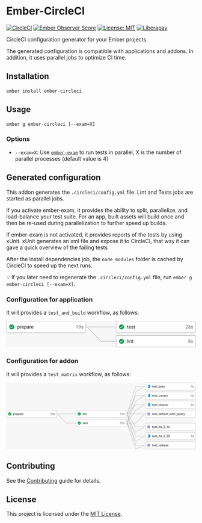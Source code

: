 # Ember-CircleCI

[![CircleCI](https://circleci.com/gh/GreatWizard/ember-circleci.svg?style=shield)](https://circleci.com/gh/GreatWizard/ember-circleci)
[![Ember Observer Score](https://emberobserver.com/badges/ember-circleci.svg)](https://emberobserver.com/addons/ember-circleci)
[![License: MIT](https://img.shields.io/badge/License-MIT-yellow.svg)](https://opensource.org/licenses/MIT)
[![Liberapay](http://img.shields.io/liberapay/patrons/GreatWizard.svg?logo=liberapay)](https://liberapay.com/GreatWizard/)

CircleCI configuration generator for your Ember projects.

The generated configuration is compatible with applications and addons.
In addition, it uses parallel jobs to optimize CI time.

## Installation

```
ember install ember-circleci
```

## Usage

```
ember g ember-circleci [--exam=X]
```

### Options

- `--exam=X`: Use [`ember-exam`](https://github.com/ember-cli/ember-exam) to run tests in parallel, X is the number of parallel processes (default value is 4)

## Generated configuration

This addon generates the `.circleci/config.yml` file.
Lint and Tests jobs are started as parallel jobs.

If you activate ember-exam, it provides the ability to split, parallelize, and load-balance your test suite.
For an app, built assets will build once and then be re-used during parallelization to further speed up builds.

If ember-exam is not activated, it provides reports of the tests by using xUnit.
xUnit generates an xml file and expose it to CircleCI, that way it can gave a quick overview of the failing tests

After the install dependencies job, the `node_modules` folder is cached by CircleCI to speed up the next runs.

:bulb: If you later need to regenerate the `.circleci/config.yml` file, run `ember g ember-circleci [--exam=X]`.

### Configuration for application

It will provides a `test_and_build` workflow, as follows:

![prepare / run lint (js and hbs) / run tests (default)](https://raw.githubusercontent.com/GreatWizard/ember-circleci/master/doc/workflow-app.png)

### Configuration for addon

It will provides a `test_matrix` workflow, as follows:

![prepare / run lint (js and hbs) and tests (default) / run tests (LTS 3.16, LTS 3.20, release, beta, canary, default with jquery and classic)](https://raw.githubusercontent.com/GreatWizard/ember-circleci/master/doc/workflow-addon.png)

## Contributing

See the [Contributing](CONTRIBUTING.md) guide for details.

## License

This project is licensed under the [MIT License](LICENSE.md).
